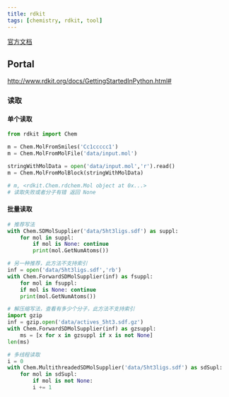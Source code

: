 ```yaml
---
title: rdkit
tags: [chemistry, rdkit, tool]
---
```


[官方文档](https://www.rdkit.org/docs/index.html)

## Portal

<http://www.rdkit.org/docs/GettingStartedInPython.html#>

### 读取

#### 单个读取

```py
from rdkit import Chem

m = Chem.MolFromSmiles('Cc1ccccc1')
m = Chem.MolFromMolFile('data/input.mol')

stringWithMolData = open('data/input.mol','r').read()
m = Chem.MolFromMolBlock(stringWithMolData)

# m, <rdkit.Chem.rdchem.Mol object at 0x...>
# 读取失败或者分子有错 返回 None
```

#### 批量读取

```py
# 推荐写法
with Chem.SDMolSupplier('data/5ht3ligs.sdf') as suppl:
    for mol in suppl:
        if mol is None: continue
        print(mol.GetNumAtoms())

# 另一种推荐，此方法不支持索引
inf = open('data/5ht3ligs.sdf','rb')
with Chem.ForwardSDMolSupplier(inf) as fsuppl:
    for mol in fsuppl:
    if mol is None: continue
    print(mol.GetNumAtoms())

# 解压缩写法，查看有多少个分子，此方法不支持索引
import gzip
inf = gzip.open('data/actives_5ht3.sdf.gz')
with Chem.ForwardSDMolSupplier(inf) as gzsuppl:
    ms = [x for x in gzsuppl if x is not None]
len(ms)

# 多线程读取
i = 0
with Chem.MultithreadedSDMolSupplier('data/5ht3ligs.sdf') as sdSupl:
    for mol in sdSupl:
        if mol is not None:
        i += 1
```


